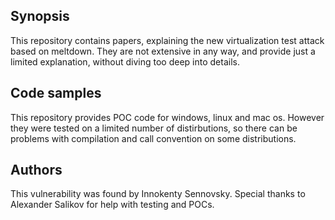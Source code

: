 ## Synopsis
This repository contains papers, explaining the new virtualization test attack based on meltdown. They are not extensive in any way, and provide just a limited explanation, without diving too deep into details.
## Code samples
This repository provides POC code for windows, linux and mac os. However they were tested on a limited number of distirbutions, so there can be problems with compilation and call convention on some distributions.
## Authors
This vulnerability was found by Innokenty Sennovsky. Special thanks to Alexander Salikov for help with testing and POCs.
